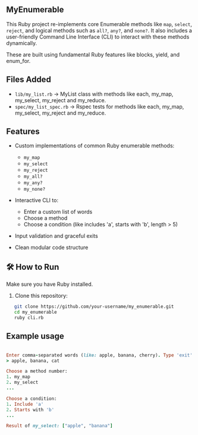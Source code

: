 ## MyEnumerable

This Ruby project re-implements core Enumerable methods like `map`, `select`, `reject`, and logical methods such as `all?`, `any?`, and `none?`. It also includes a user-friendly Command Line Interface (CLI) to interact with these methods dynamically.

These are built using fundamental Ruby features like blocks, yield, and enum_for.



## Files Added

- `lib/my_list.rb` -> MyList class with methods like each, my_map, my_select, my_reject and my_reduce.
- `spec/my_list_spec.rb` -> Rspec tests for methods like each, my_map, my_select, my_reject and my_reduce. 

## Features

- Custom implementations of common Ruby enumerable methods:
  - `my_map`
  - `my_select`
  - `my_reject`
  - `my_all?`
  - `my_any?`
  - `my_none?`

- Interactive CLI to:
  - Enter a custom list of words
  - Choose a method
  - Choose a condition (like includes 'a', starts with 'b', length > 5)

- Input validation and graceful exits

- Clean modular code structure


## 🛠 How to Run

Make sure you have Ruby installed.

1. Clone this repository:
```bash
   git clone https://github.com/your-username/my_enumerable.git
   cd my_enumerable
   ruby cli.rb
```




## Example usage

```ruby

Enter comma-separated words (like: apple, banana, cherry). Type 'exit' to quit:
> apple, banana, cat

Choose a method number:
1. my_map
2. my_select
...

Choose a condition:
1. Include 'a'
2. Starts with 'b'
...

Result of my_select: ["apple", "banana"]
